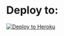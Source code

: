 # Deploy to:
[![Deploy to Heroku](https://www.herokucdn.com/deploy/button.svg)](https://heroku.com/deploy)

